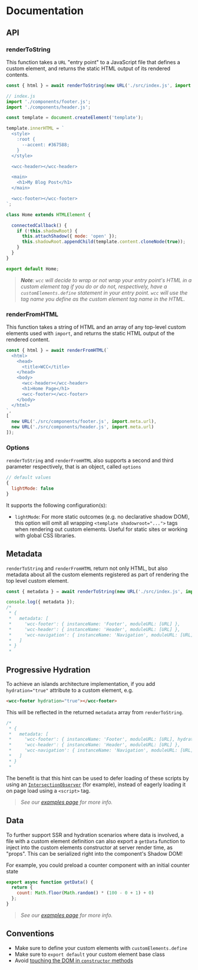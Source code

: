 # Documentation

## API

### renderToString

This function takes a `URL` "entry point" to a JavaScript file that defines a custom element, and returns the static HTML output of its rendered contents.

```js
const { html } = await renderToString(new URL('./src/index.js', import.meta.url));
```

```js
// index.js
import './components/footer.js';
import './components/header.js';

const template = document.createElement('template');

template.innerHTML = `
  <style>
    :root {
      --accent: #367588;
    }
  </style>

  <wcc-header></wcc-header>

  <main>
    <h1>My Blog Post</h1>
  </main>

  <wcc-footer></wcc-footer>
`;

class Home extends HTMLElement {

  connectedCallback() {
    if (!this.shadowRoot) {
      this.attachShadow({ mode: 'open' });
      this.shadowRoot.appendChild(template.content.cloneNode(true));
    }
  }
}

export default Home;
```

> _**Note**: `wcc` will decide to wrap or not wrap your entry point's HTML in a custom element tag if you do or do not, respectively, have a `customElements.define` statement in your entry point.  `wcc` will use the tag name you define as the custom element tag name in the HTML._

### renderFromHTML

This function takes a string of HTML and an array of any top-level custom elements used with `import`, and returns the static HTML output of the rendered content.

```js
const { html } = await renderFromHTML(`
  <html>
    <head>
      <title>WCC</title>
    </head>
    <body>
      <wcc-header></wcc-header>
      <h1>Home Page</h1>
      <wcc-footer></wcc-footer>
    </body>
  </html>
`, 
[
  new URL('./src/components/footer.js', import.meta.url),
  new URL('./src/components/header.js', import.meta.url)
]);
```

### Options

`renderToString` and `renderFromHTML` also supports a second and third parameter respectively, that is an object, called `options`
```js
// default values
{
  lightMode: false
}
```

It supports the following configuration(s):

- `lightMode`: For more static outcomes (e.g. no declarative shadow DOM), this option will omit all wrapping `<template shadowroot="...">` tags when rendering out custom elements.  Useful for static sites or working with global CSS libraries.


## Metadata

`renderToString` and `renderFromHTML` return not only HTML, but also metadata about all the custom elements registered as part of rendering the top level custom element.

```js
const { metadata } = await renderToString(new URL('./src/index.js', import.meta.url));

console.log({ metadata });
/*
 * {
 *   metadata: [
 *     'wcc-footer': { instanceName: 'Footer', moduleURL: [URL] },
 *     'wcc-header': { instanceName: 'Header', moduleURL: [URL] },
 *     'wcc-navigation': { instanceName: 'Navigation', moduleURL: [URL] }
 *   ]
 * }
 * 
```

## Progressive Hydration

To achieve an islands architecture implementation, if you add `hydration="true"` attribute to a custom element, e.g.
```html
<wcc-footer hydration="true"></wcc-footer>
```

This will be reflected in the returned `metadata` array from `renderToString`.  
```js
/*
 * {
 *   metadata: [
 *     'wcc-footer': { instanceName: 'Footer', moduleURL: [URL], hydrate: 'true' },
 *     'wcc-header': { instanceName: 'Header', moduleURL: [URL] },
 *     'wcc-navigation': { instanceName: 'Navigation', moduleURL: [URL] }
 *   ]
 * }
 * 
```

The benefit is that this hint can be used to defer loading of these scripts by using an [`IntersectionObserver`](https://developer.mozilla.org/en-US/docs/Web/API/Intersection_Observer_API) (for example), instead of eagerly loading it on page load using a `<script>` tag.

> _See our [examples page](/examples/) for more info._


## Data

To further support SSR and hydration scenarios where data is involved, a file with a custom element definition can also export a `getData` function to inject into the custom elements constructor at server render time, as "props".  This can be serialized right into the component's Shadow DOM!

For example, you could preload a counter component with an initial counter state
```js
export async function getData() {
  return {
    count: Math.floor(Math.random() * (100 - 0 + 1) + 0)
  };
}
```

> _See our [examples page](/examples/) for more info._

## Conventions

- Make sure to define your custom elements with `customElements.define`
- Make sure to `export default` your custom element base class
- Avoid [touching the DOM in `constructor` methods](https://twitter.com/techytacos/status/1514029967981494280)
